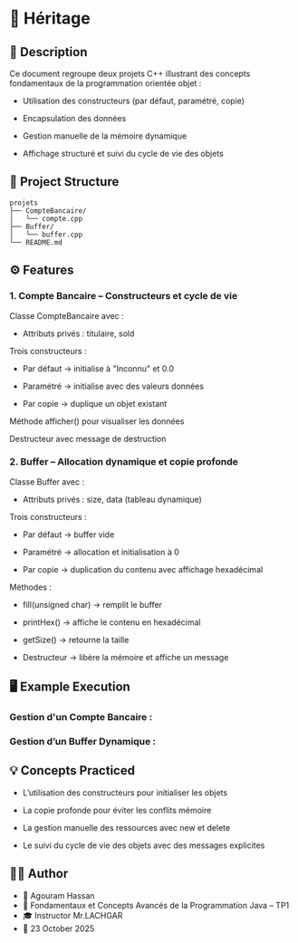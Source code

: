 
# 🧮 **Héritage**

## 📘 Description

Ce document regroupe deux projets C++ illustrant des concepts fondamentaux de la programmation orientée objet :

- Utilisation des constructeurs (par défaut, paramétré, copie)

- Encapsulation des données

- Gestion manuelle de la mémoire dynamique

- Affichage structuré et suivi du cycle de vie des objets
## 📂 Project Structure
````
projets
├── CompteBancaire/
│   └── compte.cpp
├── Buffer/
│   └── buffer.cpp
└── README.md
````


## ⚙️ Features

### **1.** Compte Bancaire – Constructeurs et cycle de vie
Classe CompteBancaire avec :

- Attributs privés : titulaire, sold

Trois constructeurs :

- Par défaut → initialise à "Inconnu" et 0.0

- Paramétré → initialise avec des valeurs données

- Par copie → duplique un objet existant

Méthode afficher() pour visualiser les données

Destructeur avec message de destruction
### **2.** Buffer – Allocation dynamique et copie profonde
Classe Buffer avec :

- Attributs privés : size, data (tableau dynamique)

Trois constructeurs :

- Par défaut → buffer vide

- Paramétré → allocation et initialisation à 0

- Par copie → duplication du contenu avec affichage hexadécimal

Méthodes :

- fill(unsigned char) → remplit le buffer

- printHex() → affiche le contenu en hexadécimal

- getSize() → retourne la taille

- Destructeur → libère la mémoire et affiche un message

## 🖥️ Example Execution

### Gestion d'un Compte Bancaire :

### Gestion d’un Buffer Dynamique : 

## 💡 Concepts Practiced

- L’utilisation des constructeurs pour initialiser les objets

- La copie profonde pour éviter les conflits mémoire

- La gestion manuelle des ressources avec new et delete

- Le suivi du cycle de vie des objets avec des messages explicites

## 🧑‍💻 Author

- 👤 Agouram Hassan
- 🏫 Fondamentaux et Concepts Avancés de la Programmation Java – TP1
- 🎓 Instructor	Mr.LACHGAR
- 📅 23	October 2025
